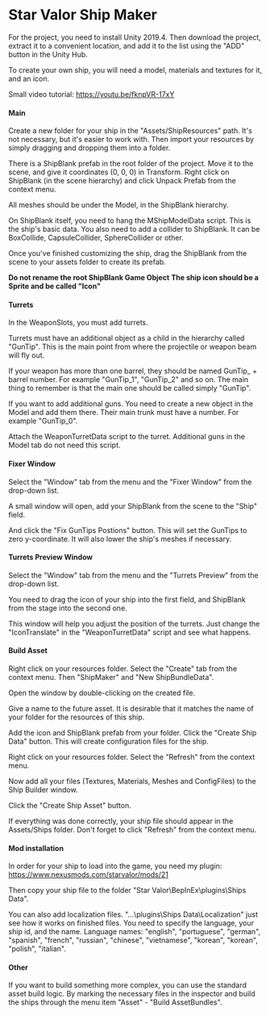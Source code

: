 # Star Valor Ship Maker

For the project, you need to install Unity 2019.4. Then download the project, extract it to a convenient location, and add it to the list using the "ADD" button in the Unity Hub.

To create your own ship, you will need a model, materials and textures for it, and an icon.

Small video tutorial:
https://youtu.be/fknpVR-17xY

#### Main

Create a new folder for your ship in the "Assets/ShipResources" path. It's not necessary, but it's easier to work with. 
Then import your resources by simply dragging and dropping them into a folder.

There is a ShipBlank prefab in the root folder of the project. Move it to the scene, and give it coordinates (0, 0, 0) in Transform.
Right click on ShipBlank (in the scene hierarchy) and click Unpack Prefab from the context menu.

All meshes should be under the Model, in the ShipBlank hierarchy.

On ShipBlank itself, you need to hang the MShipModelData script. This is the ship's basic data.
You also need to add a collider to ShipBlank. It can be BoxCollide, CapsuleCollider, SphereCollider or other.

Once you've finished customizing the ship, drag the ShipBlank from the scene to your assets folder to create its prefab.

<b>Do not rename the root ShipBlank Game Object</b>
<b>The ship icon should be a Sprite and be called "Icon"</b>

#### Turrets

In the WeaponSlots, you must add turrets.

Turrets must have an additional object as a child in the hierarchy called "GunTip". This is the main point from where the projectile or weapon beam will fly out.

If your weapon has more than one barrel, they should be named GunTip_ + barrel number. For example "GunTip_1", "GunTip_2" and so on. The main thing to remember is that the main one should be called simply "GunTip".

If you want to add additional guns. You need to create a new object in the Model and add them there. Their main trunk must have a number. For example "GunTip_0".

Attach the WeaponTurretData script to the turret. Additional guns in the Model tab do not need this script.

#### Fixer Window

Select the "Window" tab from the menu and the "Fixer Window" from the drop-down list.

A small window will open, add your ShipBlank from the scene to the "Ship" field.

And click the "Fix GunTips Postions" button. This will set the GunTips to zero y-coordinate. It will also lower the ship's meshes if necessary.

#### Turrets Preview Window 

Select the "Window" tab from the menu and the "Turrets Preview" from the drop-down list.

You need to drag the icon of your ship into the first field, and ShipBlank from the stage into the second one.

This window will help you adjust the position of the turrets. Just change the "IconTranslate" in the "WeaponTurretData" script and see what happens.

#### Build Asset

Right click on your resources folder. Select the "Create" tab from the context menu. Then "ShipMaker" and "New ShipBundleData".

Open the window by double-clicking on the created file.

Give a name to the future asset. It is desirable that it matches the name of your folder for the resources of this ship.

Add the icon and ShipBlank prefab from your folder. Click the "Create Ship Data" button. This will create configuration files for the ship.

Right click on your resources folder. Select the "Refresh" from the context menu.

Now add all your files (Textures, Materials, Meshes and ConfigFiles) to the Ship Builder window.

Click the "Create Ship Asset" button.

If everything was done correctly, your ship file should appear in the Assets/Ships folder. Don't forget to click "Refresh" from the context menu.

#### Mod installation

In order for your ship to load into the game, you need my plugin:
https://www.nexusmods.com/starvalor/mods/21

Then copy your ship file to the folder "Star Valor\BepInEx\plugins\Ships Data".

You can also add localization files. "...\plugins\Ships Data\Localization" just see how it works on finished files. You need to specify the language, your ship id, and the name. Language names: "english", "portuguese", "german", "spanish", "french", "russian", "chinese", "vietnamese", "korean", "korean", "polish", "italian".

#### Other 

If you want to build something more complex, you can use the standard asset build logic. By marking the necessary files in the inspector and build the ships through the menu item "Asset" - "Build AssetBundles".

